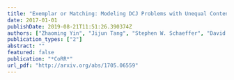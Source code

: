 ```yaml
---
title: "Exemplar or Matching: Modeling DCJ Problems with Unequal Content Genome Data"
date: 2017-01-01
publishDate: 2019-08-21T11:51:26.390374Z
authors: ["Zhaoming Yin", "Jijun Tang", "Stephen W. Schaeffer", "David A. Bader"]
publication_types: ["2"]
abstract: ""
featured: false
publication: "*CoRR*"
url_pdf: "http://arxiv.org/abs/1705.06559"
---
```


